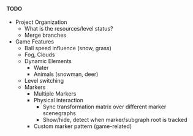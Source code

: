 #### TODO

- Project Organization
  - What is the resources/level status?
  - Merge branches
- Game Features
  - Ball speed influence (snow, grass)
  - Fog, Clouds
  - Dynamic Elements
    - Water
    - Animals (snowman, deer)
  - Level switching
  - Markers
    - Multiple Markers
    - Physical interaction
      - Sync transformation matrix over different marker scenegraphs
      - Show/hide, detect when marker/subgraph root is tracked
    - Custom marker pattern (game-related)